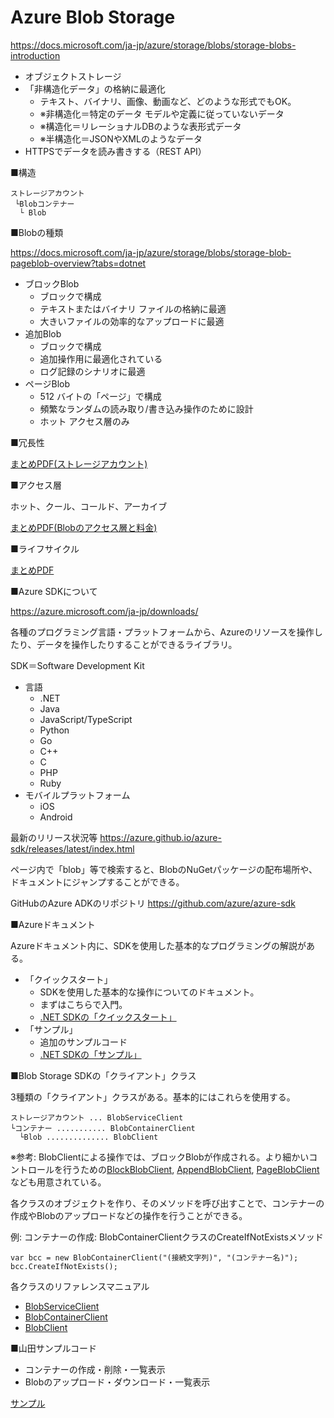 # Azure Blob Storage

https://docs.microsoft.com/ja-jp/azure/storage/blobs/storage-blobs-introduction


- オブジェクトストレージ
- 「非構造化データ」の格納に最適化
  - テキスト、バイナリ、画像、動画など、どのような形式でもOK。
  - ※非構造化＝特定のデータ モデルや定義に従っていないデータ
  - ※構造化＝リレーショナルDBのような表形式データ
  - ※半構造化＝JSONやXMLのようなデータ
- HTTPSでデータを読み書きする（REST API）

■構造

```
ストレージアカウント
 └Blobコンテナー
  └ Blob
```

■Blobの種類

https://docs.microsoft.com/ja-jp/azure/storage/blobs/storage-blob-pageblob-overview?tabs=dotnet

- ブロックBlob
  - ブロックで構成
  - テキストまたはバイナリ ファイルの格納に最適
  - 大きいファイルの効率的なアップロードに最適
- 追加Blob
  - ブロックで構成
  - 追加操作用に最適化されている
  - ログ記録のシナリオに最適
- ページBlob
  - 512 バイトの「ページ」で構成
  - 頻繁なランダムの読み取り/書き込み操作のために設計
  - ホット アクセス層のみ

■冗長性

<!--
[まとめPDF](../AZ-104/pdf/mod07/ストレージ冗長化.pdf)
-->
[まとめPDF(ストレージアカウント)](../AZ-104-2023/pdf/%E3%82%B9%E3%83%88%E3%83%AC%E3%83%BC%E3%82%B8%E3%82%A2%E3%82%AB%E3%82%A6%E3%83%B3%E3%83%88.pdf)

■アクセス層

ホット、クール、コールド、アーカイブ
<!--
[まとめPDF](../AZ-104/pdf/mod07/アクセス層.pdf)
-->

[まとめPDF(Blobのアクセス層と料金)](../AZ-104-2023/pdf/Azure%20Blob%20Storage%E3%81%AE%E6%96%99%E9%87%91.pdf)

■ライフサイクル

[まとめPDF](../AZ-104/pdf/mod07/ライフサイクルルール.pdf)

■Azure SDKについて

https://azure.microsoft.com/ja-jp/downloads/

各種のプログラミング言語・プラットフォームから、Azureのリソースを操作したり、データを操作したりすることができるライブラリ。

SDK＝Software Development Kit

- 言語
  - .NET
  - Java
  - JavaScript/TypeScript
  - Python
  - Go
  - C++
  - C
  - PHP
  - Ruby
- モバイルプラットフォーム
  - iOS
  - Android

最新のリリース状況等
https://azure.github.io/azure-sdk/releases/latest/index.html

ページ内で「blob」等で検索すると、BlobのNuGetパッケージの配布場所や、ドキュメントにジャンプすることができる。

GitHubのAzure ADKのリポジトリ
https://github.com/azure/azure-sdk


■Azureドキュメント

Azureドキュメント内に、SDKを使用した基本的なプログラミングの解説がある。

- 「クイックスタート」
  - SDKを使用した基本的な操作についてのドキュメント。
  - まずはこちらで入門。
  - [.NET SDKの「クイックスタート」](https://docs.microsoft.com/ja-jp/azure/storage/blobs/storage-quickstart-blobs-dotnet)
- 「サンプル」
  - 追加のサンプルコード
  - [.NET SDKの「サンプル」](https://docs.microsoft.com/ja-jp/azure/storage/blobs/storage-quickstart-blobs-dotnet)


■Blob Storage SDKの「クライアント」クラス

3種類の「クライアント」クラスがある。基本的にはこれらを使用する。

```
ストレージアカウント ... BlobServiceClient
└コンテナー ........... BlobContainerClient
  └Blob .............. BlobClient
```

※参考: BlobClientによる操作では、ブロックBlobが作成される。より細かいコントロールを行うための[BlockBlobClient](https://docs.microsoft.com/en-us/dotnet/api/azure.storage.blobs.specialized.blockblobclient?view=azure-dotnet), [AppendBlobClient](https://docs.microsoft.com/en-us/dotnet/api/azure.storage.blobs.specialized.appendblobclient?view=azure-dotnet), [PageBlobClient](https://docs.microsoft.com/en-us/dotnet/api/azure.storage.blobs.specialized.pageblobclient?view=azure-dotnet) なども用意されている。

各クラスのオブジェクトを作り、そのメソッドを呼び出すことで、コンテナーの作成やBlobのアップロードなどの操作を行うことができる。


例: コンテナーの作成: BlobContainerClientクラスのCreateIfNotExistsメソッド

```
var bcc = new BlobContainerClient("(接続文字列)", "(コンテナー名)");
bcc.CreateIfNotExists();
```

各クラスのリファレンスマニュアル

- [BlobServiceClient](https://docs.microsoft.com/ja-jp/dotnet/api/azure.storage.blobs.blobserviceclient?view=azure-dotnet)
- [BlobContainerClient](https://docs.microsoft.com/ja-jp/dotnet/api/azure.storage.blobs.blobcontainerclient?view=azure-dotnet)
- [BlobClient](https://docs.microsoft.com/ja-jp/dotnet/api/azure.storage.blobs.blobclient?view=azure-dotnet)

■山田サンプルコード

- コンテナーの作成・削除・一覧表示
- Blobのアップロード・ダウンロード・一覧表示

[サンプル](../AZ-204/sample/blob/Program.cs)
